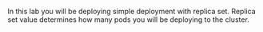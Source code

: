 In this lab you will be deploying simple deployment with replica set. Replica set value determines how many pods you will be deploying to the cluster.